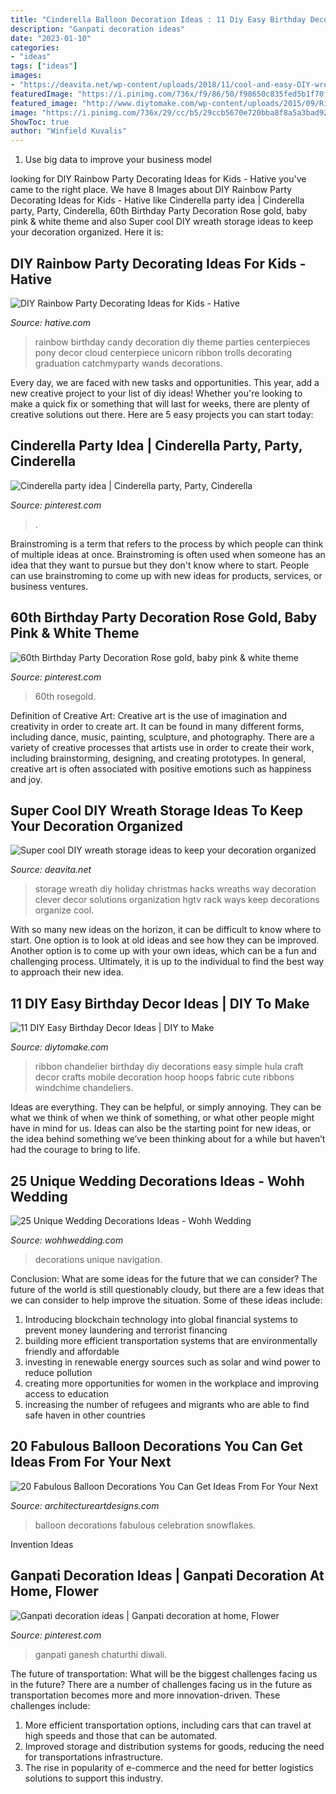 ```yaml
---
title: "Cinderella Balloon Decoration Ideas : 11 Diy Easy Birthday Decor Ideas"
description: "Ganpati decoration ideas"
date: "2023-01-10"
categories:
- "ideas"
tags: ["ideas"]
images:
- "https://deavita.net/wp-content/uploads/2018/11/cool-and-easy-DIY-wreath-storage-ideas-clothes-rack.jpg"
featuredImage: "https://i.pinimg.com/736x/f9/86/50/f98650c835fed5b1f70f0325ce4ad9aa.jpg"
featured_image: "http://www.diytomake.com/wp-content/uploads/2015/09/Ribbon-Chandelier.jpg"
image: "https://i.pinimg.com/736x/29/cc/b5/29ccb5670e720bba8f8a5a3bad92d5bb--cinderella-party.jpg"
ShowToc: true
author: "Winfield Kuvalis"
---
```



1. Use big data to improve your business model

	

		
looking for DIY Rainbow Party Decorating Ideas for Kids - Hative you've came to the right place. We have 8 Images about DIY Rainbow Party Decorating Ideas for Kids - Hative like Cinderella party idea | Cinderella party, Party, Cinderella, 60th Birthday Party Decoration Rose gold, baby pink &amp; white theme and also Super cool DIY wreath storage ideas to keep your decoration organized. Here it is:
		
    
## DIY Rainbow Party Decorating Ideas For Kids - Hative

<img loading=lazy src="https://hative.com/wp-content/uploads/2014/11/diy-rainbow-party-decorating-ideas/4-candy-decoration.jpg" onerror="this.onerror=null;this.src='https://tse2.mm.bing.net/th?id=OIP.GfTxgQhCKywEmuWykiSTCAHaLG&amp;pid=15.1';" alt="DIY Rainbow Party Decorating Ideas for Kids - Hative">

_Source: hative.com_

>rainbow birthday candy decoration diy theme parties centerpieces pony decor cloud centerpiece unicorn ribbon trolls decorating graduation catchmyparty wands decorations. 

	

Every day, we are faced with new tasks and opportunities. This year, add a new creative project to your list of diy ideas! Whether you're looking to make a quick fix or something that will last for weeks, there are plenty of creative solutions out there. Here are 5 easy projects you can start today: 

    
## Cinderella Party Idea | Cinderella Party, Party, Cinderella

<img loading=lazy src="https://i.pinimg.com/736x/29/cc/b5/29ccb5670e720bba8f8a5a3bad92d5bb--cinderella-party.jpg" onerror="this.onerror=null;this.src='https://tse2.mm.bing.net/th?id=OIP.9GxRwUJN6jgIcrh9xLs6DQHaNK&amp;pid=15.1';" alt="Cinderella party idea | Cinderella party, Party, Cinderella">

_Source: pinterest.com_

>. 

	

Brainstroming is a term that refers to the process by which people can think of multiple ideas at once. Brainstroming is often used when someone has an idea that they want to pursue but they don't know where to start. People can use brainstroming to come up with new ideas for products, services, or business ventures.

    
## 60th Birthday Party Decoration Rose Gold, Baby Pink &amp; White Theme

<img loading=lazy src="https://i.pinimg.com/736x/f9/86/50/f98650c835fed5b1f70f0325ce4ad9aa.jpg" onerror="this.onerror=null;this.src='https://tse3.mm.bing.net/th?id=OIP.zvXFX-kaondZJzxTax2rPAHaHa&amp;pid=15.1';" alt="60th Birthday Party Decoration Rose gold, baby pink &amp; white theme">

_Source: pinterest.com_

>60th rosegold. 

	

Definition of Creative Art:
Creative art is the use of imagination and creativity in order to create art. It can be found in many different forms, including dance, music, painting, sculpture, and photography. There are a variety of creative processes that artists use in order to create their work, including brainstorming, designing, and creating prototypes. In general, creative art is often associated with positive emotions such as happiness and joy.

    
## Super Cool DIY Wreath Storage Ideas To Keep Your Decoration Organized

<img loading=lazy src="https://deavita.net/wp-content/uploads/2018/11/cool-and-easy-DIY-wreath-storage-ideas-clothes-rack.jpg" onerror="this.onerror=null;this.src='https://tse4.mm.bing.net/th?id=OIP.9jLOduTPuO61uU6qaMimhwHaJ4&amp;pid=15.1';" alt="Super cool DIY wreath storage ideas to keep your decoration organized">

_Source: deavita.net_

>storage wreath diy holiday christmas hacks wreaths way decoration clever decor solutions organization hgtv rack ways keep decorations organize cool. 

	

With so many new ideas on the horizon, it can be difficult to know where to start. One option is to look at old ideas and see how they can be improved. Another option is to come up with your own ideas, which can be a fun and challenging process. Ultimately, it is up to the individual to find the best way to approach their new idea.

    
## 11 DIY Easy Birthday Decor Ideas | DIY To Make

<img loading=lazy src="http://www.diytomake.com/wp-content/uploads/2015/09/Ribbon-Chandelier.jpg" onerror="this.onerror=null;this.src='https://tse4.mm.bing.net/th?id=OIP.noenl1HCBNMYO8N7IZNtBQHaLH&amp;pid=15.1';" alt="11 DIY Easy Birthday Decor Ideas | DIY to Make">

_Source: diytomake.com_

>ribbon chandelier birthday diy decorations easy simple hula craft decor crafts mobile decoration hoop hoops fabric cute ribbons windchime chandeliers. 

	

Ideas are everything. They can be helpful, or simply annoying. They can be what we think of when we think of something, or what other people might have in mind for us. Ideas can also be the starting point for new ideas, or the idea behind something we’ve been thinking about for a while but haven’t had the courage to bring to life.

    
## 25 Unique Wedding Decorations Ideas - Wohh Wedding

<img loading=lazy src="http://wohhwedding.com/wp-content/uploads/2016/05/Unique-Wedding-Decorations-with-Branches.png" onerror="this.onerror=null;this.src='https://tse2.mm.bing.net/th?id=OIP.yuROHblqgGoj1tmKO-40-wHaKh&amp;pid=15.1';" alt="25 Unique Wedding Decorations Ideas - Wohh Wedding">

_Source: wohhwedding.com_

>decorations unique navigation. 

	

Conclusion: What are some ideas for the future that we can consider?
The future of the world is still questionably cloudy, but there are a few ideas that we can consider to help improve the situation. Some of these ideas include: 
1. Introducing blockchain technology into global financial systems to prevent money laundering and terrorist financing 
2. building more efficient transportation systems that are environmentally friendly and affordable 
3. investing in renewable energy sources such as solar and wind power to reduce pollution 
4. creating more opportunities for women in the workplace and improving access to education 
5. increasing the number of refugees and migrants who are able to find safe haven in other countries 

    
## 20 Fabulous Balloon Decorations You Can Get Ideas From For Your Next

<img loading=lazy src="https://www.architectureartdesigns.com/wp-content/uploads/2014/12/20-Fabulous-Balloon-Decorations-You-Can-Get-Ideas-From-For-Your-Next-Celebration-17-630x945.jpg" onerror="this.onerror=null;this.src='https://tse3.mm.bing.net/th?id=OIP.U4vVGb6OzRVKftEpWpToVQHaLH&amp;pid=15.1';" alt="20 Fabulous Balloon Decorations You Can Get Ideas From For Your Next">

_Source: architectureartdesigns.com_

>balloon decorations fabulous celebration snowflakes. 

	

Invention Ideas

    
## Ganpati Decoration Ideas | Ganpati Decoration At Home, Flower

<img loading=lazy src="https://i.pinimg.com/736x/cf/88/4d/cf884d2ac3bcc2a8b81d55d95a19d64f.jpg" onerror="this.onerror=null;this.src='https://tse1.mm.bing.net/th?id=OIP.062ZHAIat_Fq8Me2fsESHwHaJ3&amp;pid=15.1';" alt="Ganpati decoration ideas | Ganpati decoration at home, Flower">

_Source: pinterest.com_

>ganpati ganesh chaturthi diwali. 

	

The future of transportation: What will be the biggest challenges facing us in the future?
There are a number of challenges facing us in the future as transportation becomes more and more innovation-driven. These challenges include: 
1) More efficient transportation options, including cars that can travel at high speeds and those that can be automated.
2) Improved storage and distribution systems for goods, reducing the need for transportations infrastructure. 
3) The rise in popularity of e-commerce and the need for better logistics solutions to support this industry.

